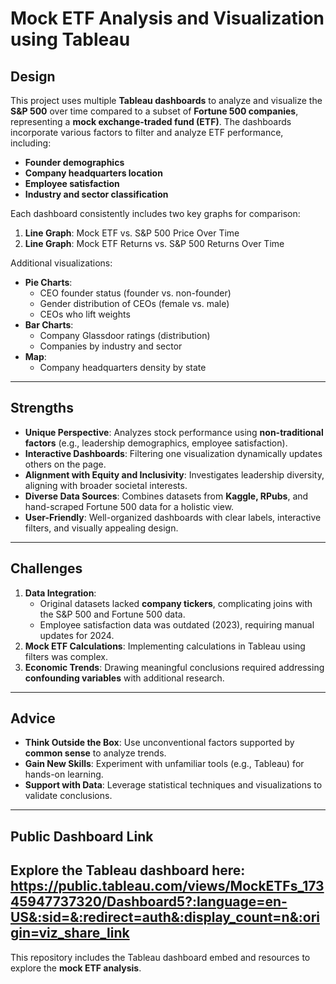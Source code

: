 # Mock ETF Analysis and Visualization using Tableau

## Design  
This project uses multiple **Tableau dashboards** to analyze and visualize the **S&P 500** over time compared to a subset of **Fortune 500 companies**, representing a **mock exchange-traded fund (ETF)**. The dashboards incorporate various factors to filter and analyze ETF performance, including:  
- **Founder demographics**  
- **Company headquarters location**  
- **Employee satisfaction**  
- **Industry and sector classification**  

Each dashboard consistently includes two key graphs for comparison:  
1. **Line Graph**: Mock ETF vs. S&P 500 Price Over Time  
2. **Line Graph**: Mock ETF Returns vs. S&P 500 Returns Over Time  

Additional visualizations:  
- **Pie Charts**:  
   - CEO founder status (founder vs. non-founder)  
   - Gender distribution of CEOs (female vs. male)  
   - CEOs who lift weights  
- **Bar Charts**:  
   - Company Glassdoor ratings (distribution)  
   - Companies by industry and sector  
- **Map**:  
   - Company headquarters density by state  

---

## Strengths  
- **Unique Perspective**: Analyzes stock performance using **non-traditional factors** (e.g., leadership demographics, employee satisfaction).  
- **Interactive Dashboards**: Filtering one visualization dynamically updates others on the page.  
- **Alignment with Equity and Inclusivity**: Investigates leadership diversity, aligning with broader societal interests.  
- **Diverse Data Sources**: Combines datasets from **Kaggle, RPubs**, and hand-scraped Fortune 500 data for a holistic view.  
- **User-Friendly**: Well-organized dashboards with clear labels, interactive filters, and visually appealing design.  

---

## Challenges  
1. **Data Integration**:  
   - Original datasets lacked **company tickers**, complicating joins with the S&P 500 and Fortune 500 data.  
   - Employee satisfaction data was outdated (2023), requiring manual updates for 2024.  
2. **Mock ETF Calculations**: Implementing calculations in Tableau using filters was complex.  
3. **Economic Trends**: Drawing meaningful conclusions required addressing **confounding variables** with additional research.  

---

## Advice  
- **Think Outside the Box**: Use unconventional factors supported by **common sense** to analyze trends.  
- **Gain New Skills**: Experiment with unfamiliar tools (e.g., Tableau) for hands-on learning.  
- **Support with Data**: Leverage statistical techniques and visualizations to validate conclusions.  

---

## Public Dashboard Link  
Explore the Tableau dashboard here:  
https://public.tableau.com/views/MockETFs_17345947737320/Dashboard5?:language=en-US&:sid=&:redirect=auth&:display_count=n&:origin=viz_share_link
---

This repository includes the Tableau dashboard embed and resources to explore the **mock ETF analysis**.
